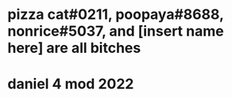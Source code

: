 # pizza cat#0211, poopaya#8688, nonrice#5037, and [insert name here] are all bitches
# daniel 4 mod 2022
